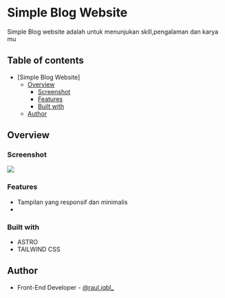 # Simple Blog Website

Simple Blog website adalah untuk menunjukan skill,pengalaman dan karya mu

## Table of contents

-  [Simple Blog Website]
   -  [Overview](#overview)
      -  [Screenshot](#screenshot)
      -  [Features](#features)
      -  [Built with](#built-with)
   -  [Author](#author)

## Overview

### Screenshot

![](./COVER.png)

### Features

-  Tampilan yang responsif dan minimalis
-  

### Built with

-  ASTRO
-  TAILWIND CSS

## Author

-  Front-End Developer - [@raul.iqbl\_](https://www.instagram.com/raul.iqbl_/)
